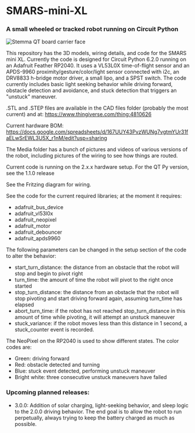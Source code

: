 # SMARS-mini-XL
### A small wheeled or tracked robot running on Circuit Python

![Stemma QT board carrier face](https://user-images.githubusercontent.com/81754963/115438428-62a7b580-a1db-11eb-8941-654ec8801648.jpg)

This repository has the 3D models, wiring details, and code for the SMARS mini XL. Currently the code is designed for Circuit Python 6.2.0 running on an Adafruit Feather RP2040. It uses a VL53L0X time-of-flight sensor and an APDS-9960 proximity/gesture/color/light sensor connected with i2c, an DRV8833 h-bridge motor driver, a small lipo, and a SPST switch. The code currently includes basic light seeking behavior while driving forward, obstacle detection and avoidance, and stuck detection that triggers an "unstuck" maneuver.

.STL and .STEP files are available in the CAD files folder (probably the most current) and at: https://www.thingiverse.com/thing:4810626

Current hardware BOM: https://docs.google.com/spreadsheets/d/167UUY43PvzWUNg7vgtmYUr31faELwSrEWL3U5X_r1nM/edit?usp=sharing

The Media folder has a bunch of pictures and videos of various versions of the robot, including pictures of the wiring to see how things are routed.

Current code is running on the 2.x.x hardware setup. For the QT Py version, see the 1.1.0 release

See the Fritzing diagram for wiring.

See the code for the current required libraries; at the moment it requires:

  - adafruit_bus_device
  - adafruit_vl53l0x
  - adafruit_neopixel
  - adafruit_motor
  - adafruit_debouncer
  - adafruit_apds9960

The following parameters can be changed in the setup section of the code to alter the behavior:

  - start_turn_distance: the distance from an obstacle that the robot will stop and begin to pivot right
  - turn_time: the amount of time the robot will pivot to the right once started
  - stop_turn_distance: the distance from an obstacle that the robot will stop pivoting and start driving forward again, assuming turn_time has elapsed
  - abort_turn_time: if the robot has not reached stop_turn_distance in this amount of time while pivoting, it will attempt an unstuck maneuver
  - stuck_variance: if the robot moves less than this distance in 1 second, a stuck_counter event is recorded.

The NeoPixel on the RP2040 is used to show different states. The color codes are:
  - Green: driving forward
  - Red: obstacle detected and turning
  - Blue: stuck event detected, performing unstuck maneuver
  - Bright white: three consecutive unstuck maneuvers have failed

### Upcoming planned releases:
  - 3.0.0: Addition of solar charging, light-seeking behavior, and sleep logic to the 2.0.0 driving behavior. The end goal is to allow the robot to run perpetually, always trying to keep the battery charged as much as possible.
